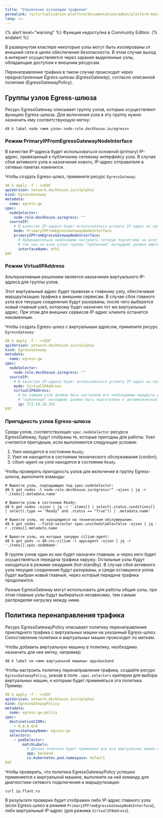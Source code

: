 ```yaml
---
title: "Управление исходящим трафиком"
permalink: ru/virtualization-platform/documentation/admin/platform-management/network/egress.html
lang: ru
---
```


{% alert level="warning" %}
Функция недоступна в Community Edition.
{% endalert %}

В развернутом кластере некоторые узлы могут быть изолированы от внешней сети в целях обеспечения безопасности.
В этом случае выход в интернет осуществляется через заранее выделенные узлы, обладающие доступом к внешним ресурсам.

Перенаправление трафика в таком случае происходит через преднастроенные Egress-шлюзы (EgressGateway), согласно описанной политике (EgressGatewayPolicy).

## Группы узлов Egress-шлюза

Ресурс EgressGateway описывает группу узлов, которые осуществляют функцию Egress-шлюза.
Для включения узла в эту группу нужно назначить ему соответствующую метку:

```shell
d8 k label node <имя узла> node-role.deckhouse.io/egress=
```

### Режим PrimaryIPFromEgressGatewayNodeInterface

В качестве IP-адреса будет использоваться основной (primary) IP-адрес, привязанный к публичному сетевому интерфейсу узла.
В случае сбоя активного узла и назначения нового, IP-адрес отправителя в сетевых пакетах изменится.

Чтобы создать Egress-шлюз, примените ресурс `EgressGateway`:

```yaml
d8 k apply -f - <<EOF
apiVersion: network.deckhouse.io/v1alpha1
kind: EgressGateway
metadata:
  name: egress-gw
spec:
  nodeSelector:
    node-role.deckhouse.io/egress: ""
  sourceIP:
    # В качестве IP-адреса будет использоваться primary IP-адрес на публичном сетевом интерфейсе узла.
    mode: PrimaryIPFromEgressGatewayNodeInterface
    primaryIPFromEgressGatewayNodeInterface:
      # Предварительно необходимо настроить сетевую подсистему на всех Egress-узлах,
      # так как на всех узлах группы "публичный" интерфейс должен иметь одинаковое имя (например, eth1).
      interfaceName: eth1
EOF
```

### Режим VirtualIPAddress

Альтернативным решением является назначение виртуального IP-адреса для группы узлов.

Этот виртуальный адрес будет привязан к главному узлу, обеспечивая маршрутизацию трафика к внешним сервисам.
В случае сбоя главного узла все текущие соединения будут разорваны, после чего выберется новый главный узел, которому будет назначен тот же виртуальный адрес. При этом для внешних сервисов IP-адрес клиента останется неизменным.

Чтобы создать Egress-шлюз с виртуальным адресом, примените ресурс `EgressGateway`:

```yaml
d8 k apply -f - <<EOF
apiVersion: network.deckhouse.io/v1alpha1
kind: EgressGateway
metadata:
  name: egress-gw
spec:
  nodeSelector:
    node-role.deckhouse.io/egress: ""
  sourceIP:
    # В качестве IP-адреса будет использоваться primary IP-адрес на публичном сетевом интерфейсе узла.
    mode: VirtualIPAddress
    virtualIPAddress:
      # На каждом узле должны быть настроены все необходимые маршруты для доступа на все внешние публичные сервисы,
      # "публичный" интерфейс должен быть подготовлен к автоматической настройке "виртуального" IP в качестве secondary IP-адреса.
      ip: 172.18.18.242
EOF
```

### Пригодность узлов Egress-шлюза

Среди узлов, соответствующих `spec.nodeSelector` ресурса EgressGateway, будут отобраны те, которые пригодны для работы.
Узел считается пригодным, если выполняются следующие условия:

1. Узел находится в состоянии `Ready`;
1. Узел не находится в состоянии технического обслуживания (cordon);
1. cilium-agent на узле находится в состоянии `Ready`.

Чтобы проверить пригодность узлов для включения в группу Egress-шлюза, выполните команды:

```shell
# Вывести узлы, подпадающие под spec.nodeSelector:
d8 k get nodes -l node-role.deckhouse.io/egress="" -ojson | jq -r '.items[].metadata.name'

# Вывести узлы в состоянии Ready:
d8 k get nodes -ojson | jq -r '.items[] | select(.status.conditions[] | select(.type == "Ready" and .status == "True")) | .metadata.name'

# Вывести узлы, не находящиеся на техническом обслуживании:
d8 k get nodes --field-selector spec.unschedulable=false -ojson | jq -r .items[].metadata.name

# Вывести узлы, на которых запущен cilium-agent:
d8 k get pods -n d8-cni-cilium -l app=agent -ojson | jq -r '.items[].spec.nodeName'
```

В группе узлов один из них будет назначен главным, и через него будет осуществляться передача трафика наружу.
Остальные узлы будут находиться в режиме ожидания (hot-standby).
В случае сбоя активного узла текущие соединения будут разорваны, и среди оставшихся узлов будет выбран новый главный, через который передача трафика продолжится.

Разные EgressGateway могут использовать для работы общие узлы, при этом главные узлы будут выбираться независимо, тем самым распределяя нагрузку между ними.

## Политика перенаправления трафика

Ресурс EgressGatewayPolicy описывает политику перенаправления прикладного трафика с виртуальных машин на указанный Egress-шлюз.
Сопоставление политики и виртуальных машин происходит по меткам.

Чтобы добавить виртуальную машину в политику, необходимо назначить для нее метку, например:

```shell
d8 k label vm <имя виртуальной машины> app=backend
```

Чтобы настроить политику перенаправления трафика, создайте ресурс `EgressGatewayPolicy`, указав в поле `.spec.selectors` критерии для выбора виртуальных машин, к которым будет применяться эта политика.
Пример:

```yaml
d8 k apply -f - <<EOF
apiVersion: network.deckhouse.io/v1alpha1
kind: EgressGatewayPolicy
metadata:
  name: egress-gw-policy
spec:
  destinationCIDRs:
    - 0.0.0.0/0
  egressGatewayName: egress-gw
  selectors:
    - podSelector:
        matchLabels:
          # Данная политика будет применена для все виртуальных машин с меткой app=backend в пространстве default.
          app: backend
          io.kubernetes.pod.namespace: default
EOF
```

Чтобы проверить, что политика EgressGatewayPolicy успешно применяется к виртуальной машине, выполните на ней команду для диагностики сетевого подключения и маршрутизации:

```shell
curl ip.flant.ru
```

В результате проверки будет отображен либо IP-адрес главного узла (если Egress-шлюз в режиме `PrimaryIPFromEgressGatewayNodeInterface`),
либо виртуальный IP-адрес (для режима `VirtualIPAddress`).
